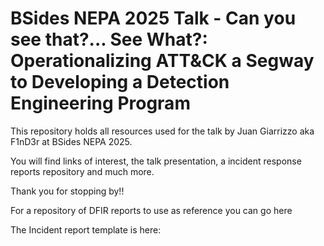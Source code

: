 # BSides NEPA 2025 Talk - Can you see that?... See What?: Operationalizing ATT&CK a Segway to Developing a Detection Engineering Program

This repository holds all resources used for the talk by Juan Giarrizzo aka F1nD3r at BSides NEPA 2025.

You will find links of interest, the talk presentation, a incident response reports repository and much more.

Thank you for stopping by!!

For a repository of DFIR reports to use as reference you can go here

The Incident report template is here: 


